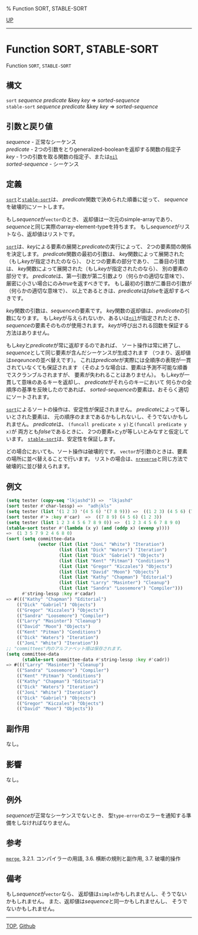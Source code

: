 % Function SORT, STABLE-SORT

[UP](17.3.html)  

---

# Function SORT, STABLE-SORT


Function `SORT`, `STABLE-SORT`


## 構文

`sort` *sequence* *predicate* &key *key* => *sorted-sequence*  
`stable-sort` *sequence* *predicate* &key *key* => *sorted-sequence*


## 引数と戻り値

*sequence* - 正常なシーケンス  
*predicate* - 2つの引数をとりgeneralized-booleanを返却する関数の指定子  
*key* - 1つの引数を取る関数の指定子、または[`nil`](5.3.nil-variable.html)  
*sorted-sequence* - シーケンス


## 定義

[`sort`](17.3.sort.html)と[`stable-sort`](17.3.sort.html)は、
*predicate*関数で決められた順番に従って、
*sequence*を破壊的にソートします。

もし*sequence*が`vector`のとき、
返却値は一次元のsimple-arrayであり、
*sequence*と同じ実際のarray-element-typeを持ちます。
もし*sequence*がリストなら、返却値はリストです。

[`sort`](17.3.sort.html)は、*key*による要素の展開と*predicate*の実行によって、
2つの要素間の関係を決定します。
*predicate*関数の最初の引数は、
*key*関数によって展開された（もし*key*が指定されたのなら）、
ひとつの要素の部分であり、
二番目の引数は、
*key*関数によって展開された（もし*key*が指定されたのなら）、
別の要素の部分です。
*predicate*は、第一引数が第二引数より（何らかの適切な意味で）、
厳密に小さい場合にのみ*true*を返すべきです。
もし最初の引数が二番目の引数が（何らかの適切な意味で）、
以上であるときは、*predicate*は*false*を返却するべきです。

*key*関数の引数は、*sequence*の要素です。
*key*関数の返却値は、*predicate*の引数になります。
もし*key*が与えられないか、あるいは[`nil`](5.3.nil-variable.html)が指定されたとき、
*sequence*の要素そのものが使用されます。
*key*が呼び出される回数を保証する方法はありません。

もし*key*と*predicate*が常に返却するのであれば、
ソート操作は常に終了し、
*sequence*として同じ要素が含んだシーケンスが生成されます
（つまり、返却値は*seqeunce*の並べ替えです）。
これは*predicate*が実際には全順序の表現が一貫されていなくても保証されます
（そのような場合は、要素は予測不可能な順番でスクランブルされますが、
要素が失われることはありません）。
もし*key*が一貫して意味のあるキーを返却し、
*predicate*がそれらのキーにおいて
何らかの全順序の基準を反映したのであれば、
*sorted-sequence*の要素は、おそらく適切にソートされます。

[`sort`](17.3.sort.html)によるソートの操作は、安定性が保証されません。
*predicate*によって等しいとされた要素は、
元の順序のままであるかもしれないし、そうでないかもしれません。
*predicate*は、
`(funcall predicate x y)`と`(funcall predicate y x)`が
両方とも*false*であるときに、
2つの要素`x`と`y`が等しいとみなすと仮定しています。
[`stable-sort`](17.3.sort.html)は、安定性を保証します。

どの場合においても、ソート操作は破壊的です。
`vector`が引数のときは、要素の場所に並べ替えることで行います。
リストの場合は、[`nreverse`](17.3.reverse.html)と同じ方法で
破壊的に並び替えられます。


## 例文

```lisp
(setq tester (copy-seq "lkjashd")) =>  "lkjashd"
(sort tester #'char-lessp) =>  "adhjkls"
(setq tester (list '(1 2 3) '(4 5 6) '(7 8 9))) =>  ((1 2 3) (4 5 6) (7 8 9))
(sort tester #'> :key #'car)  =>  ((7 8 9) (4 5 6) (1 2 3)) 
(setq tester (list 1 2 3 4 5 6 7 8 9 0)) =>  (1 2 3 4 5 6 7 8 9 0)
(stable-sort tester #'(lambda (x y) (and (oddp x) (evenp y))))
=>  (1 3 5 7 9 2 4 6 8 0)
(sort (setq committee-data
            (vector (list (list "JonL" "White") "Iteration")
                    (list (list "Dick" "Waters") "Iteration")
                    (list (list "Dick" "Gabriel") "Objects")
                    (list (list "Kent" "Pitman") "Conditions")
                    (list (list "Gregor" "Kiczales") "Objects")
                    (list (list "David" "Moon") "Objects")
                    (list (list "Kathy" "Chapman") "Editorial")
                    (list (list "Larry" "Masinter") "Cleanup")
                    (list (list "Sandra" "Loosemore") "Compiler")))
      #'string-lessp :key #'cadar)
=> #((("Kathy" "Chapman") "Editorial")
    (("Dick" "Gabriel") "Objects")
    (("Gregor" "Kiczales") "Objects")
    (("Sandra" "Loosemore") "Compiler")
    (("Larry" "Masinter") "Cleanup")
    (("David" "Moon") "Objects")
    (("Kent" "Pitman") "Conditions")
    (("Dick" "Waters") "Iteration")
    (("JonL" "White") "Iteration"))
;; "committees"内のアルファベット順は保存されます。
(setq committee-data 
      (stable-sort committee-data #'string-lessp :key #'cadr))
=> #((("Larry" "Masinter") "Cleanup")
    (("Sandra" "Loosemore") "Compiler")
    (("Kent" "Pitman") "Conditions")
    (("Kathy" "Chapman") "Editorial")
    (("Dick" "Waters") "Iteration")
    (("JonL" "White") "Iteration")
    (("Dick" "Gabriel") "Objects")
    (("Gregor" "Kiczales") "Objects")
    (("David" "Moon") "Objects"))
```


## 副作用

なし。


## 影響

なし。


## 例外

*sequence*が正常なシーケンスでないとき、
型`type-error`のエラーを通知する準備をしなければなりません。


## 参考

[`merge`](17.3.merge.html),
3.2.1. コンパイラーの用語,
3.6. 横断の規則と副作用,
3.7. 破壊的操作


## 備考

もし*sequence*が`vector`なら、
返却値は`simple`かもしれませんし、そうでないかもしれません。
また、返却値は*sequence*と同一かもしれませんし、
そうでないかもしれません。


---
[TOP](index.html),  [Github](https://github.com/nptcl/npt-japanese)

